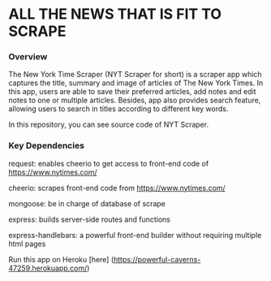 # ALL THE NEWS THAT IS FIT TO SCRAPE 

### Overview
The New York Time Scraper (NYT Scraper for short) is a scraper app which captures the title, summary and image of articles of The New York Times. In this app, users are able to save their preferred articles, add notes and edit notes to one or multiple articles. Besides, app also provides search feature, allowing users to search in titles according to different key words.

In this repository, you can see source code of NYT Scraper.

### Key Dependencies
request: enables cheerio to get access to front-end code of https://www.nytimes.com/

cheerio: scrapes front-end code from https://www.nytimes.com/

mongoose: be in charge of database of scrape

express: builds server-side routes and functions

express-handlebars: a powerful front-end builder without requiring multiple html pages

 Run this app on Heroku [here] (https://powerful-caverns-47259.herokuapp.com/)